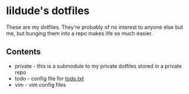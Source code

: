 lildude's dotfiles
==================

These are my dotfiles.  They're probably of no interest to anyone else but me, but bunging them into a repo makes life so much easier.

Contents
--------

* private - this is a submodule to my private dotfiles stored in a private repo
* todo - config file for [todo.txt](http://todotxt.com/)
* vim - vim config files
